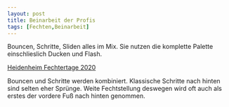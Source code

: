 ```yaml
---
layout: post
title: Beinarbeit der Profis
tags: [Fechten,Beinarbeit]
---
```


Bouncen, Schritte, Sliden alles im Mix. Sie nutzen die komplette Palette einschlieslich Ducken und Flash.

[Heidenheim Fechtertage 2020](https://www.youtube.com/watch?v=8GTQr-ZqWQQ)

Bouncen und Schritte werden kombiniert. Klassische Schritte nach hinten sind selten eher Sprünge. Weite Fechtstellung deswegen wird oft auch als erstes der vordere Fuß nach hinten genommen.

